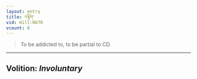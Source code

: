 ```yaml
---
layout: entry
title: བརྙོག་
vid: Hill:0670
vcount: 0
---
```

> To be addicted to, to be partial to CD\.

---
Volition: _Involuntary_
---

